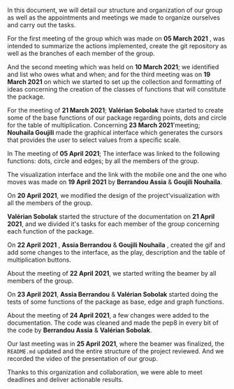 In this document, we will detail our structure and organization of our group as well as the appointments and meetings we made to organize ourselves and carry out the tasks. 


For the first meeting of the group which was made on **05 March 2021** , was intended to summarize the actions implemented, create the git repository as well as the branches of each member of the group. 

And the second meeting which was held on **10 March 2021**; we identified and list who owes what and when; and for the third meeting was on **19 March 2021** on which we started to set up the collection and formatting of ideas concerning the creation of the classes of functions that will constitute the package. 

For the meeting of **21 March 2021**;  **Valérian Sobolak** have started to create some of the base functions of our package regarding points, dots and circle for the table of multiplication. Concerning **23 March 2021**'meeting; **Nouhaila Goujili** made the graphical interface which generates the cursors that provides the user to select values from a specific scale. 

In The meeting of **05 April 2021**; The interface was linked to the following functions: dots, circle and edges; by all the members of the group.

The visualization interface and the link with the mobile one and the one who moves was made on **19 April 2021** by **Berrandou Assia** & **Goujili Nouhaila**.  

On **20 April 2021**, we modified the design of the project'visualization with all the members of the group. 


**Valérian Sobolak** started the structure of the documentation on **21 April 2021**, and we divided it's tasks for each member of the group concerning each function of the package. 


On **22 April 2021** , **Assia Berrandou** & **Goujili Nouhaila** , created the gif and add some changes to the interface, as the play, description and the table of multiplication buttons. 


About the meeting of **22 April 2021**, we  started writing the beamer by all members of the group. 

On **23 April 2021**, **Assia Berrandou** & **Valérian Sobolak** started doing the tests of some functions of the package as base, edge and graph functions. 

About the meeting of **24 April 2021**, a few changes were added to the documentation. The code was cleaned and made the pep8 in every bit of the code by **Berrandou Assia** & **Valérian Sobolak**.

Our last meeting was in **25 April 2021**, where the beamer was finalized, the `README.md` updated and the entire structure of the project reviewed. And we recorded the video 
of the presentation of our group.

Thanks to this organization and collaboration, we were able to meet deadlines and deliver actionable results.

